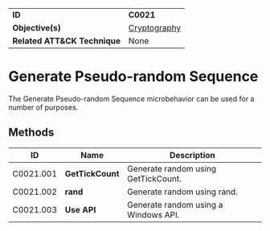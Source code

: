 |||
|---------|------------------------|
|**ID**|**C0021**|
|**Objective(s)**|[Cryptography](https://github.com/MBCProject/mbc-beta/tree/master/micro-behaviors/cryptography)|
|**Related ATT&CK Technique**|None|


Generate Pseudo-random Sequence
===============================
The Generate Pseudo-random Sequence microbehavior can be used for a number of purposes. 

Methods
-------
|ID|Name|Description|
|-----------------------------|--------|-----------------------------|
|C0021.001|**GetTickCount**|Generate random using GetTickCount.|
|C0021.002|**rand**|Generate random using rand.|
|C0021.003|**Use API**|Generate random using a Windows API.|


